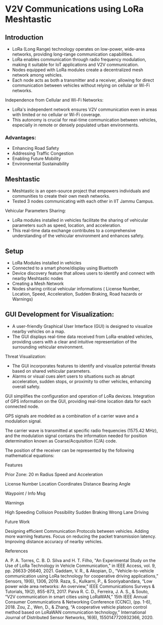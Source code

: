 # V2V Communications using LoRa Meshtastic 



## Introduction

- LoRa (Long Range) technology operates on low-power, wide-area networks, providing long-range communication capabilities.
- LoRa enables communication through radio frequency modulation, making it suitable for IoT applications and V2V communication.
- Nodes equipped with LoRa modules create a decentralized mesh network among vehicles.
- Each node acts as both a transmitter and a receiver, allowing for direct communication between vehicles without relying on cellular or Wi-Fi networks.

Independence from Cellular and Wi-Fi Networks:
- LoRa's independent network ensures V2V communication even in areas with limited or no cellular or Wi-Fi coverage.
- This autonomy is crucial for real-time communication between vehicles, especially in remote or densely populated urban environments.

### Advantages:
- Enhancing Road Safety
- Addressing Traffic Congestion
- Enabling Future Mobility
- Environmental Sustainability

## Meshtastic

- Meshtastic is an open-source project that empowers individuals and communities to create their own mesh networks.
- Tested 3 nodes communicating with each other in IIT Jammu Campus.





Vehicular Parameters Sharing:
- LoRa modules installed in vehicles facilitate the sharing of vehicular parameters such as speed, location, and acceleration.
- This real-time data exchange contributes to a comprehensive understanding of the vehicular environment and enhances safety.

## Setup




- LoRa Modules installed in vehicles
- Connected to a smart phone/display using Bluetooth
- Device discovery feature that allows users to identify and connect with nearby Meshtastic nodes
- Creating a Mesh Network
- Nodes sharing critical vehicular informations
( License Number, Location, Speed, Acceleration, Sudden Braking, Road hazards or Warnings)

## GUI Development for Visualization:

- A user-friendly Graphical User Interface (GUI) is designed to visualize nearby vehicles on a map.
- The GUI displays real-time data received from LoRa-enabled vehicles, providing users with a clear and intuitive representation of the surrounding vehicular environment.

Threat Visualization:
- The GUI incorporates features to identify and visualize potential threats based on shared vehicular parameters.
- Alarms or visual cues alert users to situations such as abrupt acceleration, sudden stops, or proximity to other vehicles, enhancing overall safety.


GUI simplifies the configuration and operation of LoRa devices.
Integration of GPS information on the GUI, providing real-time location data for each connected node. 

GPS signals are modeled as a combination of a carrier 
wave and a modulation signal. 

The carrier wave is transmitted at specific radio 
frequencies (1575.42 MHz), and the modulation 
signal contains the information needed for position 
determination known as Coarse/Acquisition (C/A) code.





The position of the receiver can be represented by the following mathematical equations:



Features

Prior Zone: 20 m Radius
Speed and Acceleration



License Number
Location Coordinates
Distance
Bearing Angle



Waypoint / Info Msg




Warnings

   High Speeding
   Collision Possibility
   Sudden Braking
   Wrong Lane Driving

Future Work


Designing efficient Communication Protocols between vehicles.
Adding more warning features.
Focus on reducing the packet transmission latency.
Improving distance accuracy of nearby vehicles.


References

A. P. A. Torres, C. B. D. Silva and H. T. Filho, "An Experimental Study on the Use of LoRa Technology in Vehicle Communication," in IEEE Access, vol. 9, pp. 26633-26640, 2021.
Gaddam, V. R., & Akopian, D., “Vehicle-to-vehicle communication using LoRa technology for cooperative driving applications,” Sensors, 19(6), 1306, 2019. 
Raza, S., Kulkarni, P., & Sooriyabandara, “Low power wide area networks: An overview,” IEEE Communications Surveys & Tutorials, 19(2), 855-873,  2017. 
Paiva R. C. D., Ferreira, J. A. S., & Souto, “V2V communication in smart cities using LoRaWAN,” 15th IEEE Annual Consumer Communications & Networking Conference (CCNC), (pp. 1-6), 2018. 
Zou, Z., Wen, D., & Zhang, “A cooperative vehicle platoon control method based on LoRaWAN communication technology,” International Journal of Distributed Sensor Networks, 16(6), 1550147720932366, 2020. 




